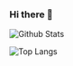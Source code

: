 ### Hi there 👋

![Github Stats](https://github-readme-stats.vercel.app/api?username=gabrielbs21&count_private=true&show_icons=true&include_all_commits=true&theme=dracula)

![Top Langs](https://github-readme-stats.vercel.app/api/top-langs/?username=gabrielbs21)
